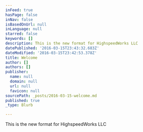 ```yaml
---
inFeed: true
hasPage: false
inNav: false
isBasedOnUrl: null
inLanguage: null
starred: false
keywords: []
description: This is the new format for HighspeedWorks LLC
datePublished: '2016-03-15T23:43:32.683Z'
dateModified: '2016-03-15T23:42:53.378Z'
title: Welcome
author: []
authors: []
publisher:
  name: null
  domain: null
  url: null
  favicon: null
sourcePath: _posts/2016-03-15-welcome.md
published: true
_type: Blurb

---
```

This is the new format for HighspeedWorks LLC